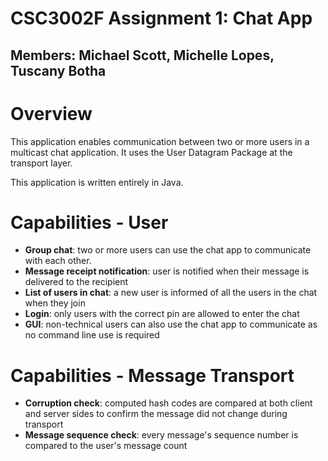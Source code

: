 # CSC3002F Assignment 1: Chat App

## Members: Michael Scott, Michelle Lopes, Tuscany Botha

# Overview 

This application enables communication between two or more users in a multicast chat application. It uses the User Datagram Package at the transport layer.

This application is written entirely in Java.

# Capabilities - User

* **Group chat**: two or more users can use the chat app to communicate with each other.
* **Message receipt notification**: user is notified when their message is delivered to the recipient
* **List of users in chat**: a new user is informed of all the users in the chat when they join
* **Login**: only users with the correct pin are allowed to enter the chat
* **GUI**: non-technical users can also use the chat app to communicate as no command line use is required

# Capabilities - Message Transport

* **Corruption check**: computed hash codes are compared at both client and server sides to confirm the message did not change during transport
* **Message sequence check**: every message's sequence number is compared to the user's message count
